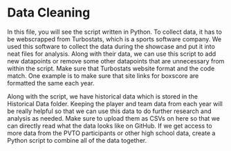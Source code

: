 # Data Cleaning

In this file, you will see the script written in Python. To collect data, it has to be webscrapped from Turbostats, which is a sports software company. We used this software to collect the data during the showcase and put it into neat files for analysis. Along with their data, we can use this script to add new datapoints or remove some other datapoints that are unnecessary from within the script. Make sure that Turbostats website format and the code match. One example is to make sure that site links for boxscore are formatted the same each year.

Along with the script, we have historical data which is stored in the Historical Data folder. Keeping the player and team data from each year will be really helpful so that we can use this data to do further research and analysis as needed. Make sure to upload them as CSVs on here so that we can directly read what the data looks like on GitHub. If we get access to more data from the PVTO participants or other high school data, create a Python script to combine all of the data together.


